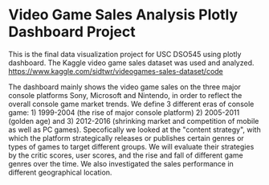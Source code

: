 # Video Game Sales Analysis Plotly Dashboard Project
This is the final data visualization project for USC DSO545 using plotly dashboard. The Kaggle video game sales dataset was used and analyzed. https://www.kaggle.com/sidtwr/videogames-sales-dataset/code

The dashboard mainly shows the video game sales on the three major console platforms Sony, Microsoft and Nintendo, in order to reflect the overall console game market trends. We define 3 different eras of console game: 1) 1999-2004 (the rise of major console platform) 2) 2005-2011 (golden age) and 3) 2012-2016 (shrinking market and competition of mobile as well as PC games). Specofically we looked at the "content strategy", with which the platform strategically releases or publishes certain genres or types of games to target different groups. We will evaluate their strategies by the critic scores, user scores, and the rise and fall of different game genres over the time. We also investigated the sales performance in different geographical location.
